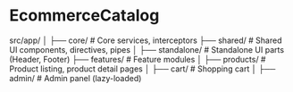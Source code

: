 # EcommerceCatalog

src/app/
│
├── core/             # Core services, interceptors
├── shared/           # Shared UI components, directives, pipes
│   ├── standalone/   # Standalone UI parts (Header, Footer)
├── features/         # Feature modules
│   ├── products/     # Product listing, product detail pages
│   ├── cart/         # Shopping cart
│   ├── admin/        # Admin panel (lazy-loaded)
